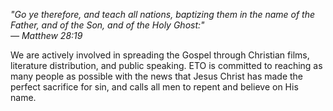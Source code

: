 *"Go ye therefore, and teach all nations, baptizing them in the name of the Father, and of the Son, and of the Holy Ghost:"*  
<cite>&mdash; Matthew 28:19</cite>

We are actively involved in spreading the Gospel through Christian films, literature distribution, and public speaking. ETO is committed to reaching as many people as possible with the news that Jesus Christ has made the perfect sacrifice for sin, and calls all men to repent and believe on His name.
